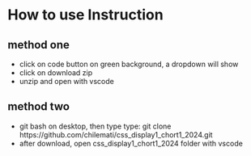 # How to use Instruction
 ## method one
  <ul> 
    <li>  click on code button on green background, a dropdown will show </li>
    <li>  click on download zip </li>
    <li>  unzip and open with vscode </li>

  </ul>

 ## method two
  <ul> 
    <li>  git bash on desktop, then type type: git clone https://github.com/chilemati/css_display1_chort1_2024.git </li>
    <li>  after download, open css_display1_chort1_2024 folder with vscode  </li>

  </ul>
